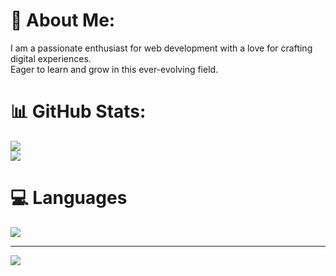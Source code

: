 # 💫 About Me:
I am a passionate enthusiast for web development with a love for crafting digital experiences.<br>Eager to learn and grow in this ever-evolving field.

# 📊 GitHub Stats:
![](https://github-readme-stats.vercel.app/api?username=Tshriju-hub&theme=swift&hide_border=true&include_all_commits=false&count_private=false)<br/>
![](https://github-readme-streak-stats.herokuapp.com/?user=Tshriju-hub&theme=swift&hide_border=true)<br/>

# 💻 Languages
![](https://github-readme-stats.vercel.app/api/top-langs/?username=Tshriju-hub&theme=swift&hide_border=true&include_all_commits=false&count_private=false&layout=compact)

---
[![](https://visitcount.itsvg.in/api?id=Tshriju-hub&icon=0&color=0)](https://visitcount.itsvg.in)

<!--
**Tshriju-hub/Tshriju-hub** is a ✨ _special_ ✨ repository because its `README.md` (this file) appears on your GitHub profile.

Here are some ideas to get you started:

- 🔭 I’m currently working on ...
- 🌱 I’m currently learning ...
- 👯 I’m looking to collaborate on ...
- 🤔 I’m looking for help with ...
- 💬 Ask me about ...
- 📫 How to reach me: ...
- 😄 Pronouns: ...
- ⚡ Fun fact: ...
-->
